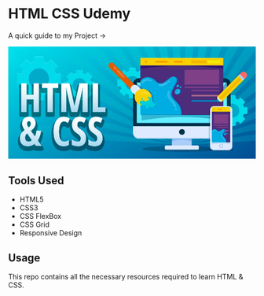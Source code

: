# HTML CSS Udemy

A quick guide to my Project ->

<img src ="/image.webp">

## Tools Used

- HTML5
- CSS3
- CSS FlexBox
- CSS Grid
- Responsive Design

## Usage

This repo contains all the necessary resources required to learn HTML & CSS.